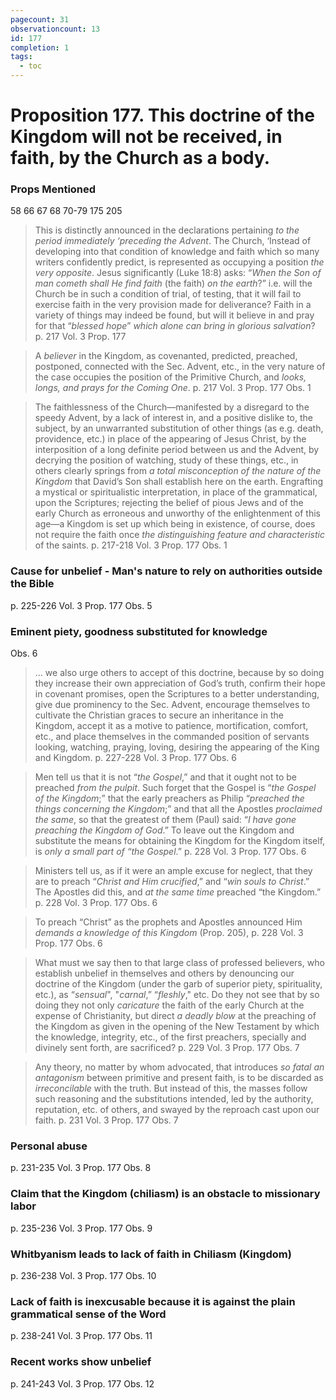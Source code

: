 ```yaml
---
pagecount: 31
observationcount: 13
id: 177
completion: 1
tags:
  - toc
---
```

# Proposition 177. This doctrine of the Kingdom will not be received, in faith, by the Church as a body.

### Props Mentioned
58 66 67 68 70-79 175 205

>This is distinctly announced in the declarations pertaining *to the period immediately ‘preceding the Advent*. The Church, ‘Instead of developing into that condition of knowledge and faith which so many writers confidently predict, is represented as occupying a position *the very opposite*. Jesus significantly (Luke 18:8) asks: “*When the Son of man cometh shall He find faith* (the faith) *on the earth*?” i.e. will the Church be in such a condition of trial, of testing, that it will fail to exercise faith in the very provision made for deliverance? Faith in a variety of things may indeed be found, but will it believe in and pray for that “*blessed hope*” *which alone can bring in glorious salvation*?
>p. 217 Vol. 3 Prop. 177 

>A *believer* in the Kingdom, as covenanted, predicted, preached, postponed, connected with the Sec. Advent, etc., in the very nature of the case occupies the position of the Primitive Church, and *looks, longs, and prays for the Coming One*.
>p. 217 Vol. 3 Prop. 177 Obs. 1

>The faithlessness of the Church—manifested by a disregard to the speedy Advent, by a lack of interest in, and a positive dislike to, the subject, by an unwarranted substitution of other things (as e.g. death, providence, etc.) in place of the appearing of Jesus Christ, by the interposition of a long definite period between us and the Advent, by decrying the position of watching, study of these things, etc., in others clearly springs from *a total misconception of the nature of the Kingdom* that David’s Son shall establish here on the earth. Engrafting a mystical or spiritualistic interpretation, in place of the grammatical, upon the Scriptures; rejecting the belief of pious Jews and of the early Church as erroneous and unworthy of the enlightenment of this age—a Kingdom is set up which being in existence, of course, does not require the faith once *the distinguishing feature and characteristic* of the saints.
>p. 217-218 Vol. 3 Prop. 177 Obs. 1
### Cause for unbelief - Man's nature to rely on authorities outside the Bible
p. 225-226 Vol. 3 Prop. 177 Obs. 5
### Eminent piety, goodness substituted for knowledge
Obs. 6

>... we also urge others to accept of this doctrine, because by so doing they increase their own appreciation of God’s truth, confirm their hope in covenant promises, open the Scriptures to a better understanding, give due prominency to the Sec. Advent, encourage themselves to cultivate the Christian graces to secure an inheritance in the Kingdom, accept it as a motive to patience, mortification, comfort, etc., and place themselves in the commanded position of servants looking, watching, praying, loving, desiring the appearing of the King and Kingdom.
>p. 227-228 Vol. 3 Prop. 177 Obs. 6

>Men tell us that it is not “*the Gospel*,” and that it ought not to be preached *from the pulpit*. Such forget that the Gospel is “*the Gospel of the Kingdom*;” that the early preachers as Philip “*preached the things concerning the Kingdom*;” and that all the Apostles *proclaimed the same*, so that the greatest of them (Paul) said: “*I have gone preaching the Kingdom of God*.” To leave out the Kingdom and substitute the means for obtaining the Kingdom for the Kingdom itself, is *only a small part of “the Gospel*.”
>p. 228 Vol. 3 Prop. 177 Obs. 6

>Ministers tell us, as if it were an ample excuse for neglect, that they are to preach “*Christ and Him crucified*,” and “*win souls to Christ*.” The Apostles did this, and *at the same time* preached “the Kingdom.”
>p. 228 Vol. 3 Prop. 177 Obs. 6

>To preach “Christ” as the prophets and Apostles announced Him *demands a knowledge of this Kingdom* (Prop. 205),
>p. 228 Vol. 3 Prop. 177 Obs. 6

>What must we say then to that large class of professed believers, who establish unbelief in themselves and others by denouncing our doctrine of the Kingdom (under the garb of superior piety, spirituality, etc.), as “*sensual*", "*carnal*,” “*fleshly*," etc. Do they not see that by so doing they not only *caricature* the faith of the early Church at the expense of Christianity, but direct *a deadly blow* at the preaching of the Kingdom as given in the opening of the New Testament by which the knowledge, integrity, etc., of the first preachers, specially and divinely sent forth, are sacrificed?
>p. 229 Vol. 3 Prop. 177 Obs. 7

>Any theory, no matter by whom advocated, that introduces *so fatal an antagonism* between primitive and present faith, is to be discarded as *irreconcilable* with the truth. But instead of this, the masses follow such reasoning and the substitutions intended, led by the authority, reputation, etc. of others, and swayed by the reproach cast upon our faith.
>p. 231 Vol. 3 Prop. 177 Obs. 7
### Personal abuse
p. 231-235 Vol. 3 Prop. 177 Obs. 8
### Claim that the Kingdom (chiliasm) is an obstacle to missionary labor
p. 235-236 Vol. 3 Prop. 177 Obs. 9 
### Whitbyanism leads to lack of faith in Chiliasm (Kingdom)
p. 236-238 Vol. 3 Prop. 177 Obs. 10
### Lack of faith is inexcusable because it is against the plain grammatical sense of the Word
p. 238-241 Vol. 3 Prop. 177 Obs. 11
### Recent works show unbelief
p. 241-243 Vol. 3 Prop. 177 Obs. 12









